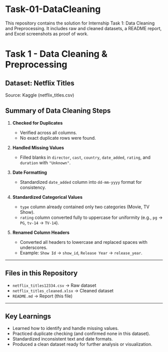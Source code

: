 # Task-01-DataCleaning
This repository contains the solution for Internship Task 1: Data Cleaning and Preprocessing.  It includes raw and cleaned datasets, a README report, and Excel screenshots as proof of work.
# Task 1 - Data Cleaning & Preprocessing

## Dataset: Netflix Titles
Source: Kaggle (netflix_titles.csv)
        

## Summary of Data Cleaning Steps

1. **Checked for Duplicates**  
   - Verified across all columns.  
   - No exact duplicate rows were found.  

2. **Handled Missing Values**  
   - Filled blanks in `director`, `cast`, `country`, `date_added`, `rating`, and `duration` with `"Unknown"`.  

3. **Date Formatting**  
   - Standardized `date_added` column into `dd-mm-yyyy` format for consistency.  

4. **Standardized Categorical Values**  
   - `type` column already contained only two categories (Movie, TV Show).  
   - `rating` column converted fully to uppercase for uniformity (e.g., `pg` → `PG`, `tv-14` → `TV-14`).  

5. **Renamed Column Headers**  
   - Converted all headers to lowercase and replaced spaces with underscores.  
   - Example: `Show Id` → `show_id`, `Release Year` → `release_year`.  

---

## Files in this Repository
- `netflix_titles12334.csv` → Raw dataset  
- `netflix_titles_cleaned.xlsx` → Cleaned dataset  
- `README.md` → Report (this file)  

---

## Key Learnings
- Learned how to identify and handle missing values.  
- Practiced duplicate checking (and confirmed none in this dataset).  
- Standardized inconsistent text and date formats.  
- Produced a clean dataset ready for further analysis or visualization.  
